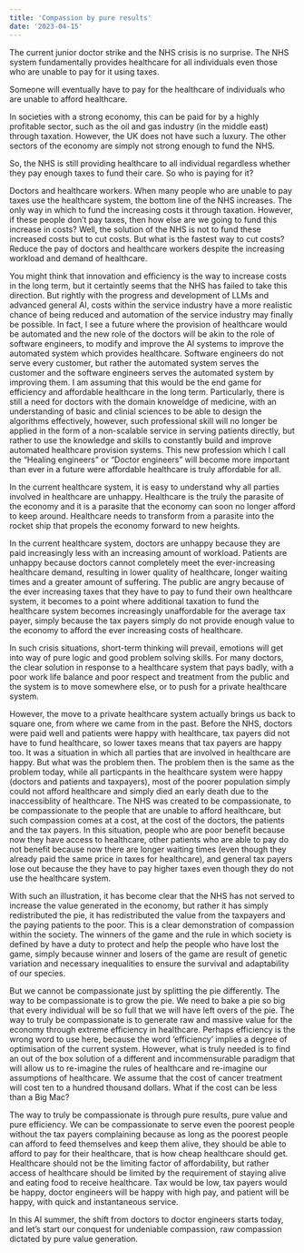 ```yaml
---
title: 'Compassion by pure results'
date: '2023-04-15'
---
```

The current junior doctor strike and the NHS crisis is no surprise. The NHS system fundamentally provides healthcare for all individuals even those who are unable to pay for it using taxes.

Someone will eventually have to pay for the healthcare of individuals who are unable to afford healthcare.

In societies with a strong economy, this can be paid for by a highly profitable sector, such as the oil and gas industry (in the middle east) through taxation. However, the UK does not have such a luxury. The other sectors of the economy are simply not strong enough to fund the NHS.

So, the NHS is still providing healthcare to all individual regardless whether they pay enough taxes to fund their care. So who is paying for it?

Doctors and healthcare workers. When many people who are unable to pay taxes use the healthcare system, the bottom line of the NHS increases. The only way in which to fund the increasing costs it through taxation. However, if these people don’t pay taxes, then how else are we going to fund this increase in costs? Well, the solution of the NHS is not to fund these increased costs but to cut costs. But what is the fastest way to cut costs? Reduce the pay of doctors and healthcare workers despite the increasing workload and demand of healthcare.

You might think that innovation and efficiency is the way to increase costs in the long term, but it certaintly seems that the NHS has failed to take this direction. But rightly with the progress and development of LLMs and advanced general AI, costs within the service industry have a more realistic chance of being reduced and automation of the service industry may finally be possible. In fact, I see a future where the provision of healthcare would be automated and the new role of the doctors will be akin to the role of software engineers, to modify and improve the AI systems to improve the automated system which provides healthcare. Software engineers do not serve every customer, but rather the automated system serves the customer and the software engineers serves the automated system by improving them. I am assuming that this would be the end game for efficiency and affordable healthcare in the long term. Particularly, there is still a need for doctors with the domain knoweldge of medicine, with an understanding of basic and clinial sciences to be able to design the algorithms effectively, however, such professional skill will no longer be applied in the form of a non-scalable service in serving patients directly, but rather to use the knowledge and skills to constantly build and improve automated healthcare provision systems. This new profession which I call the “Healing engineers” or “Doctor engineers” will become more important than ever in a future were affordable healthcare is truly affordable for all.

In the current healthcare system, it is easy to understand why all parties involved in healthcare are unhappy. Healthcare is the truly the parasite of the economy and it is a parasite that the economy can soon no longer afford to keep around. Healthcare needs to transform from a parasite into the rocket ship that propels the economy forward to new heights.

In the current healthcare system, doctors are unhappy because they are paid increasingly less with an increasing amount of workload. Patients are unhappy because doctors cannot completely meet the ever-increasing healthcare demand, resulting in lower quality of healthcare, longer waiting times and a greater amount of suffering. The public are angry because of the ever increasing taxes that they have to pay to fund their own healthcare system, it becomes to a point where additional taxation to fund the healthcare system becomes increasingly unaffordable for the average tax payer, simply because the tax payers simply do not provide enough value to the economy to afford the ever increasing costs of healthcare.

In such crisis situations, short-term thinking will prevail, emotions will get into way of pure logic and good problem solving skills. For many doctors, the clear solution in response to a healthcare system that pays badly, with a poor work life balance and poor respect and treatment from the public and the system is to move somewhere else, or to push for a private healthcare system.

However, the move to a private healthcare system actually brings us back to square one, from where we came from in the past. Before the NHS, doctors were paid well and patients were happy with healthcare, tax payers did not have to fund healthcare, so lower taxes means that tax payers are happy too. It was a situation in which all parties that are involved in healthcare are happy. But what was the problem then. The problem then is the same as the problem today, while all particpants in the healthcare system were happy (doctors and patients and taxpayers), most of the poorer population simply could not afford healthcare and simply died an early death due to the inaccessiblity of healthcare. The NHS was created to be compassionate, to be compassionate to the people that are unable to afford healthcare, but such compassion comes at a cost, at the cost of the doctors, the patients and the tax payers. In this situation, people who are poor benefit because now they have access to healthcare, other patients who are able to pay do not benefit because now there are longer waiting times (even though they already paid the same price in taxes for healthcare), and general tax payers lose out because the they have to pay higher taxes even though they do not use the healthcare system.

With such an illustration, it has become clear that the NHS has not served to increase the value generated in the economy, but rather it has simply redistributed the pie, it has redistributed the value from the taxpayers and the paying patients to the poor. This is a clear demonstration of compassion within the society. The winners of the game and the rule in which society is defined by have a duty to protect and help the people who have lost the game, simply because winner and losers of the game are result of genetic variation and necessary inequalities to ensure the survival and adaptability of our species.

But we cannot be compassionate just by splitting the pie differently. The way to be compassionate is to grow the pie. We need to bake a pie so big that every individual will be so full that we will have left overs of the pie. The way to truly be compassionate is to generate raw and massive value for the economy through extreme efficiency in healthcare. Perhaps efficiency is the wrong word to use here, because the word ‘efficiency’ implies a degree of optimisation of the current system. However, what is truly needed is to find an out of the box solution of a different and incommensurable paradigm that will allow us to re-imagine the rules of healthcare and re-imagine our assumptions of healthcare. We assume that the cost of cancer treatment will cost ten to a hundred thousand dollars. What if the cost can be less than a Big Mac?

The way to truly be compassionate is through pure results, pure value and pure efficiency. We can be compassionate to serve even the poorest people without the tax payers complaining because as long as the poorest people can afford to feed themselves and keep them alive, they should be able to afford to pay for their healthcare, that is how cheap healthcare should get. Healthcare should not be the limiting factor of affordability, but rather access of healthcare should be limited by the requirement of staying alive and eating food to receive healthcare. Tax would be low, tax payers would be happy, doctor engineers will be happy with high pay, and patient will be happy, with quick and instantaneous service.

In this AI summer, the shift from doctors to doctor engineers starts today, and let’s start our conquest for undeniable compassion, raw compassion dictated by pure value generation.